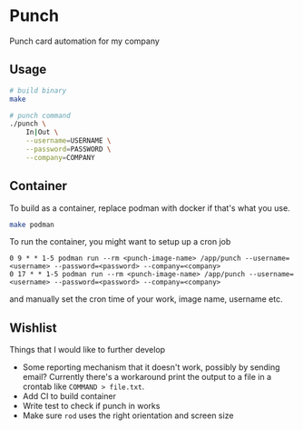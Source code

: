 # Punch

Punch card automation for my company

## Usage

```bash
# build binary
make

# punch command
./punch \
    In|Out \
    --username=USERNAME \
    --password=PASSWORD \
    --company=COMPANY
```

## Container

To build as a container, replace podman with docker if that's what you use.

```bash
make podman
```

To run the container, you might want to setup up a cron job

```text
0 9 * * 1-5 podman run --rm <punch-image-name> /app/punch --username=<username> --password=<password> --company=<company>
0 17 * * 1-5 podman run --rm <punch-image-name> /app/punch --username=<username> --password=<password> --company=<company>
```

and manually set the cron time of your work, image name, username etc.

## Wishlist

Things that I would like to further develop

- Some reporting mechanism that it doesn't work, possibly by sending email? Currently there's a workaround print the output to a file in a crontab like `COMMAND > file.txt`. 
- Add CI to build container
- Write test to check if punch in works
- Make sure `rod` uses the right orientation and screen size


